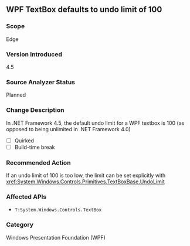 ## WPF TextBox defaults to undo limit of 100

### Scope
Edge

### Version Introduced
4.5

### Source Analyzer Status
Planned

### Change Description
In .NET Framework 4.5, the default undo limit for a WPF textbox is 100 (as opposed to being unlimited in .NET Framework 4.0)

- [ ] Quirked
- [ ] Build-time break

### Recommended Action
If an undo limit of 100 is too low, the limit can be set explicitly with <xref:System.Windows.Controls.Primitives.TextBoxBase.UndoLimit>

### Affected APIs
* `T:System.Windows.Controls.TextBox`

### Category
Windows Presentation Foundation (WPF)

<!-- breaking change id: 51 -->

